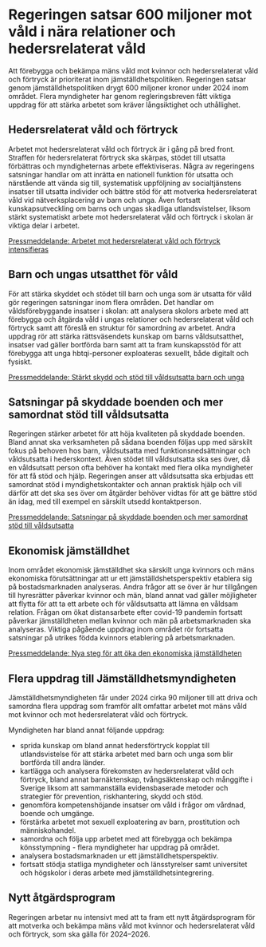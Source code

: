 # Regeringen satsar 600 miljoner mot våld i nära relationer och hedersrelaterat våld

Att förebygga och bekämpa mäns våld mot kvinnor och hedersrelaterat våld och förtryck är prioriterat inom jämställdhetspolitiken. Regeringen satsar genom jämställdhetspolitiken drygt 600 miljoner kronor under 2024 inom området. Flera myndigheter har genom regleringsbreven fått viktiga uppdrag för att stärka arbetet som kräver långsiktighet och uthållighet.

## Hedersrelaterat våld och förtryck

Arbetet mot hedersrelaterat våld och förtryck är i gång på bred front. Straffen för hedersrelaterat förtryck ska skärpas, stödet till utsatta förbättras och myndigheternas arbete effektiviseras. Några av regeringens satsningar handlar om att inrätta en nationell funktion för utsatta och närstående att vända sig till, systematisk uppföljning av socialtjänstens insatser till utsatta individer och bättre stöd för att motverka hedersrelaterat våld vid nätverksplacering av barn och unga. Även fortsatt kunskapsutveckling om barns och ungas skadliga utlandsvistelser, liksom stärkt systematiskt arbete mot hedersrelaterat våld och förtryck i skolan är viktiga delar i arbetet.

[Pressmeddelande: Arbetet mot hedersrelaterat våld och förtryck intensifieras](/pressmeddelanden/2024/01/arbetet-mot-hedersrelaterat-vald-och-fortryck-intensifieras/)

## Barn och ungas utsatthet för våld

För att stärka skyddet och stödet till barn och unga som är utsatta för våld gör regeringen satsningar inom flera områden. Det handlar om våldsförebyggande insatser i skolan: att analysera skolors arbete med att förebygga och åtgärda våld i ungas relationer och hedersrelaterat våld och förtryck samt att föreslå en struktur för samordning av arbetet. Andra uppdrag rör att stärka rättsväsendets kunskap om barns våldsutsatthet, insatser vad gäller bortförda barn samt att ta fram kunskapsstöd för att förebygga att unga hbtqi-personer exploateras sexuellt, både digitalt och fysiskt.

[Pressmeddelande: Stärkt skydd och stöd till våldsutsatta barn och unga](/pressmeddelanden/2023/12/starkt-skydd-och-stod-till-valdsutsatta-barn-och-unga/)

## Satsningar på skyddade boenden och mer samordnat stöd till våldsutsatta

Regeringen stärker arbetet för att höja kvaliteten på skyddade boenden. Bland annat ska verksamheten på sådana boenden följas upp med särskilt fokus på behoven hos barn, våldsutsatta med funktionsnedsättningar och våldsutsatta i hederskontext. Även stödet till våldsutsatta ska ses över, då en våldsutsatt person ofta behöver ha kontakt med flera olika myndigheter för att få stöd och hjälp. Regeringen anser att våldsutsatta ska erbjudas ett samordnat stöd i myndighetskontakter och annan praktisk hjälp och vill därför att det ska ses över om åtgärder behöver vidtas för att ge bättre stöd än idag, med till exempel en särskilt utsedd kontaktperson.

[Pressmeddelande: Satsningar på skyddade boenden och mer samordnat stöd till våldsutsatta](/pressmeddelanden/2023/12/satsningar-pa-skyddade-boenden-och-mer-samordnat-stod-till-valdsutsatta/)

## Ekonomisk jämställdhet

Inom området ekonomisk jämställdhet ska särskilt unga kvinnors och mäns ekonomiska förutsättningar att ur ett jämställdshetsperspektiv etablera sig på bostadsmarknaden analyseras. Andra frågor att se över är hur tillgången till hyresrätter påverkar kvinnor och män, bland annat vad gäller möjligheter att flytta för att ta ett arbete och för våldsutsatta att lämna en våldsam relation. Frågan om ökat distansarbete efter covid-19 pandemin fortsatt påverkar jämställdheten mellan kvinnor och män på arbetsmarknaden ska analyseras. Viktiga pågående uppdrag inom området rör fortsatta satsningar på utrikes födda kvinnors etablering på arbetsmarknaden.

[Pressmeddelande: Nya steg för att öka den ekonomiska jämställdheten](/pressmeddelanden/2024/01/nya-steg-for-att-oka-den-ekonomiska-jamstalldheten/)

## Flera uppdrag till Jämställdhetsmyndigheten

Jämställdhetsmyndigheten får under 2024 cirka 90 miljoner till att driva och samordna flera uppdrag som framför allt omfattar arbetet mot mäns våld mot kvinnor och mot hedersrelaterat våld och förtryck.

Myndigheten har bland annat följande uppdrag:

* sprida kunskap om bland annat hedersförtryck kopplat till utlandsvistelse för att stärka arbetet med barn och unga som blir bortförda till andra länder.
* kartlägga och analysera förekomsten av hedersrelaterat våld och förtryck, bland annat barnäktenskap, tvångsäktenskap och månggifte i Sverige liksom att sammanställa evidensbaserade metoder och strategier för prevention, riskhantering, skydd och stöd.
* genomföra kompetenshöjande insatser om våld i frågor om vårdnad, boende och umgänge.
* förstärka arbetet mot sexuell exploatering av barn, prostitution och människohandel.
* samordna och följa upp arbetet med att förebygga och bekämpa könsstympning - flera myndigheter har uppdrag på området.
* analysera bostadsmarknaden ur ett jämställdhetsperspektiv.
* fortsatt stödja statliga myndigheter och länsstyrelser samt universitet och högskolor i deras arbete med jämställdhetsintegrering.

## Nytt åtgärdsprogram

Regeringen arbetar nu intensivt med att ta fram ett nytt åtgärdsprogram för att motverka och bekämpa mäns våld mot kvinnor och hedersrelaterat våld och förtryck, som ska gälla för 2024–2026.
